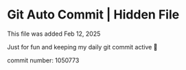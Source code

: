 # Git Auto Commit | Hidden File

This file was added Feb 12, 2025

Just for fun and keeping my daily git commit active 🤪

commit number: 1050773
